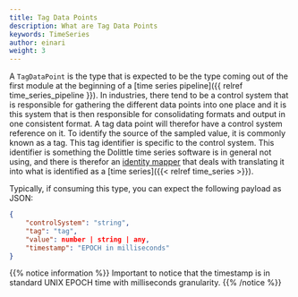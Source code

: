 ```yaml
---
title: Tag Data Points
description: What are Tag Data Points
keywords: TimeSeries
author: einari
weight: 3
---
```

A `TagDataPoint` is the type that is expected to be the type coming out of the first module
at the beginning of a [time series pipeline]({{ relref time_series_pipeline }}).
In industries, there tend to be a control system that is responsible for gathering
the different data points into one place and it is this system that is then responsible for
consolidating formats and output in one consistent format. A tag data point will therefor
have a control system reference on it. To identify the source of the sampled value, it is
commonly known as a tag. This tag identifier is specific to the control system.
This identifier is something the Dolittle time series software is in general not using,
and there is therefor an [identity mapper](/timeseries/identitymapper) that
deals with translating it into what is identified as a [time series]({{< relref time_series >}}).

Typically, if consuming this type, you can expect the following payload as JSON:

```json
{
    "controlSystem": "string",
    "tag": "tag",
    "value": number | string | any,
    "timestamp": "EPOCH in milliseconds"
}
```

{{% notice information %}}
Important to notice that the timestamp is in standard UNIX EPOCH time with
milliseconds granularity.
{{% /notice %}}
